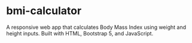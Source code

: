# bmi-calculator
A responsive web app that calculates Body Mass Index using weight and height inputs. Built with HTML, Bootstrap 5, and JavaScript.

